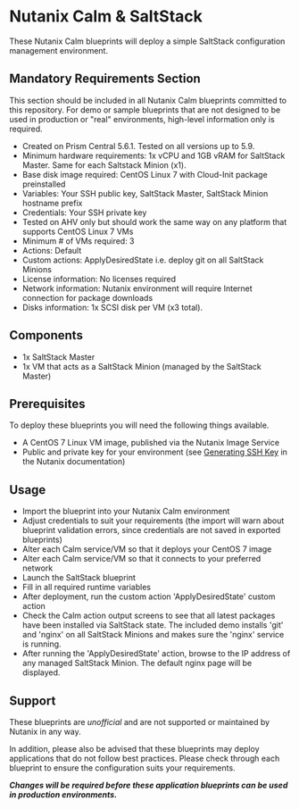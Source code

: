 # Nutanix Calm & SaltStack

These Nutanix Calm blueprints will deploy a simple SaltStack configuration management environment.

## Mandatory Requirements Section

This section should be included in all Nutanix Calm blueprints committed to this repository.  For demo or sample blueprints that are not designed to be used in production or "real" environments, high-level information only is required.

- Created on Prism Central 5.6.1.  Tested on all versions up to 5.9.
- Minimum hardware requirements: 1x vCPU and 1GB vRAM for SaltStack Master.  Same for each Saltstack Minion (x1).
- Base disk image required: CentOS Linux 7 with Cloud-Init package preinstalled
- Variables: Your SSH public key, SaltStack Master, SaltStack Minion hostname prefix
- Credentials: Your SSH private key
- Tested on AHV only but should work the same way on any platform that supports CentOS Linux 7 VMs
- Minimum # of VMs required: 3
- Actions: Default
- Custom actions: ApplyDesiredState i.e. deploy git on all SaltStack Minions
- License information: No licenses required
- Network information: Nutanix environment will require Internet connection for package downloads
- Disks information: 1x SCSI disk per VM (x3 total).

## Components

- 1x SaltStack Master
- 1x VM that acts as a SaltStack Minion (managed by the SaltStack Master)

## Prerequisites

To deploy these blueprints you will need the following things available.

- A CentOS 7 Linux VM image, published via the Nutanix Image Service
- Public and private key for your environment (see [Generating SSH Key](https://portal.nutanix.com/#/page/docs/details?targetId=Nutanix-Calm-Admin-Operations-Guide-v10:nuc-generating-private-key-t.html) in the Nutanix documentation)

## Usage

- Import the blueprint into your Nutanix Calm environment
- Adjust credentials to suit your requirements (the import will warn about blueprint validation errors, since credentials are not saved in exported blueprints)
- Alter each Calm service/VM so that it deploys your CentOS 7 image
- Alter each Calm service/VM so that it connects to your preferred network
- Launch the SaltStack blueprint
- Fill in all required runtime variables
- After deployment, run the custom action 'ApplyDesiredState' custom action
- Check the Calm action output screens to see that all latest packages have been installed via SaltStack state.  The included demo installs 'git' and 'nginx' on all SaltStack Minions and makes sure the 'nginx' service is running.
- After running the 'ApplyDesiredState' action, browse to the IP address of any managed SaltStack Minion.  The default nginx page will be displayed.

## Support

These blueprints are *unofficial* and are not supported or maintained by Nutanix in any way.

In addition, please also be advised that these blueprints may deploy applications that do not follow best practices.  Please check through each blueprint to ensure the configuration suits your requirements.

***Changes will be required before these application blueprints can be used in production environments.***